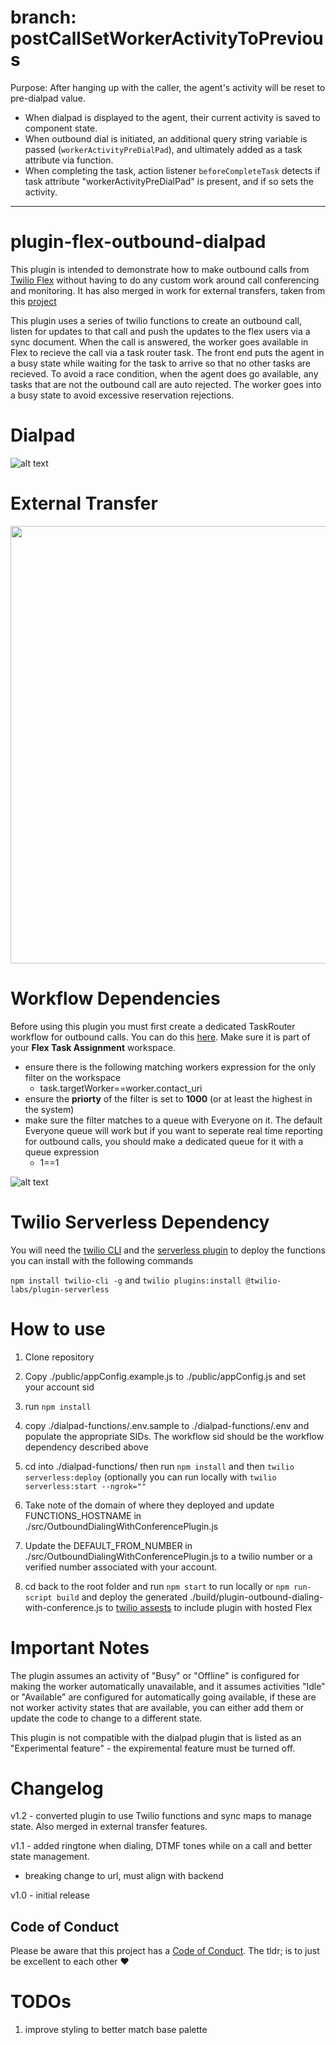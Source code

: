 # branch: postCallSetWorkerActivityToPrevious 
Purpose: After hanging up with the caller, the agent's activity will be reset to pre-dialpad value.

- When dialpad is displayed to the agent, their current activity is saved to component state. 
- When outbound dial is initiated, an additional query string variable is passed (`workerActivityPreDialPad`), and ultimately added as a task attribute via function. 
- When completing the task, action listener `beforeCompleteTask` detects if task attribute "workerActivityPreDialPad" is present, and if so sets the activity.

--------

# plugin-flex-outbound-dialpad

This plugin is intended to demonstrate how to make outbound calls from [Twilio Flex](https://www.twilio.com/flex) without having to do any custom work around call conferencing and monitoring.  It has also merged in work for external transfers, taken from this [project](https://github.com/trogers-twilio/plugin-external-conference-warm-transfer)

This plugin uses a series of twilio functions to create an outbound call, listen for updates to that call and push the updates to the flex users via a sync document.  When the call is answered, the worker goes available in Flex to recieve the call via a task router task.  The front end puts the agent in a busy state while waiting for the task to arrive so that no other tasks are recieved.  To avoid a race condition, when the agent does go available, any tasks that are not the outbound call are auto rejected.  The worker goes into a busy state to avoid excessive reservation rejections.

# Dialpad

![alt text](https://raw.githubusercontent.com/twilio-labs/plugin-flex-outbound-dialpad/master/screenshot/dialpad.png)

# External Transfer
<img width="700px" src="screenshot/external-conference-warm-transfer-demo.gif"/>

# Workflow Dependencies
Before using this plugin you must first create a dedicated TaskRouter workflow for outbound calls. You can do this [here](https://www.twilio.com/console/taskrouter/dashboard). Make sure it is part of your **Flex Task Assignment** workspace.

- ensure there is the following matching workers expression for the only filter on the workspace
  - task.targetWorker==worker.contact_uri
- ensure the **priorty** of the filter is set to **1000** (or at least the highest in the system)
- make sure the filter matches to a queue with Everyone on it. The default Everyone queue will work but if you want to seperate real time reporting for outbound calls, you should make a dedicated queue for it with a queue expression
  - 1==1

![alt text](https://raw.githubusercontent.com/jhunter-twilio/outbound-dialing-backend/master/screenshots/workflow-config.png)

# Twilio Serverless Dependency
You will need the [twilio CLI](https://www.twilio.com/docs/twilio-cli/quickstart) and the [serverless plugin](https://www.twilio.com/docs/labs/serverless-toolkit/getting-started) to deploy the functions you can install with the following commands

`npm install twilio-cli -g`
and
`twilio plugins:install @twilio-labs/plugin-serverless`


# How to use

1. Clone repository

2. Copy ./public/appConfig.example.js to ./public/appConfig.js and set your account sid

3.  run `npm install`

4. copy ./dialpad-functions/.env.sample to ./dialpad-functions/.env and populate the appropriate SIDs.  The workflow sid should be the workflow dependency described above 

5.  cd into ./dialpad-functions/ then run `npm install` and then `twilio serverless:deploy` (optionally you can run locally with `twilio serverless:start --ngrok=""`

6.  Take note of the domain of where they deployed and update FUNCTIONS_HOSTNAME in ./src/OutboundDialingWithConferencePlugin.js

7.  Update the DEFAULT_FROM_NUMBER in ./src/OutboundDialingWithConferencePlugin.js to a twilio number or a verified number associated with your account.

8. cd back to the root folder and run `npm start` to run locally or `npm run-script build` and deploy the generated ./build/plugin-outbound-dialing-with-conference.js to [twilio assests](https://www.twilio.com/console/assets/public) to include plugin with hosted Flex

# Important Notes
The plugin assumes an activity of "Busy" or "Offline" is configured for making the worker automatically unavailable, and it assumes activities "Idle" or "Available" are configured for automatically going available, if these are not worker activity states that are available, you can either add them or update the code to change to a different state.

This plugin is not compatible with the dialpad plugin that is listed as an "Experimental feature" - the expiremental feature must be turned off.

# Changelog

v1.2 - converted plugin to use Twilio functions and sync maps to manage state.  Also merged in external transfer features.

v1.1 - added ringtone when dialing, DTMF tones while on a call and better state management.

- breaking change to url, must align with backend

v1.0 - initial release

## Code of Conduct

Please be aware that this project has a [Code of Conduct](https://github.com/twilio-labs/.github/blob/master/CODE_OF_CONDUCT.md). The tldr; is to just be excellent to each other ❤️

# TODOs

1. improve styling to better match base palette

